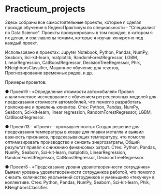 # Practicum_projects
Здесь собраны все самостоятельные проекты, которые я сделал проходя обучение в ЯндексПрактикум по специальности - "Специалист по Data Science".
Проекты пронумерованы в том порядке, в котором я их делал, и озаглавлены темами, которые я изучал конкретно под каждый проект.

Использовано в проектах: Jupyter Notebook, Python, Pandas, NumPy, Seaborn, Sci-kit-learn, 
                          matplotlib, RandomForestRegressor, LGBM,  
                          LinearRegression, CatBoostRegressor, DecisionTreeRegressor,
                          Phik, KNeighborsClassifier, Машинное обучение для текстов,
                          Прогнозирование временных рядов, и др.

 Примеры проектов:
 
● Проект9 - «Определение стоимости автомобилей»
Провел аналитическое исследование с обучением регрессионных моделей для предсказания стоимости автомобилей, что помогло разработать приложение и привлечь клиентов.
Стек: Python, Pandas, NumPy, Seaborn, Sci-kit-learn, linear regression, RandomForestRegressor, LGBM, CatBoostRegressor.

● Проект13 - «Проект – промышленность»
Создал решение для предсказания температуры в ковше для плавки металла и выявил важность признаков, предсказывающих температуру, что помогло оптимизировать производство и снизить энергозатраты, Общий результат привёл к снижению финансовых затрат.
Стек: Python, Pandas, NumPy, Seaborn, Sci-kit-learn, matplotlib, LinearRegression, RandomForestRegressor, CatBoostRegressor, DecisionTreeRegressor.

● Проект8 - «Предсказание уровня удовлетворенности сотрудника»
Выявил уровень удовлетворённости сотрудников работой, что помогло снизить количество увольнений сотрудников и уменьшило «текучку» в коллективе.
Стек: Python, Pandas, NumPy, Seaborn, Sci-kit-learn, Phik, KNeighborsClassifier.
